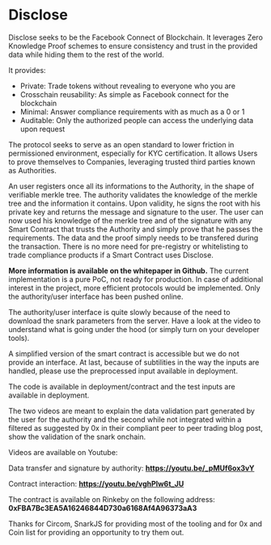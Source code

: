 # Disclose
Disclose seeks to be the Facebook Connect of Blockchain. It leverages Zero Knowledge Proof schemes to ensure consistency and trust in the provided data while hiding them to the rest of the world.

It provides:

* Private: Trade tokens without revealing to everyone who you are
* Crosschain reusability: As simple as Facebook connect for the blockchain
* Minimal: Answer compliance requirements with as much as a 0 or 1
* Auditable: Only the authorized people can access the underlying data upon request

The protocol seeks to serve as an open standard to lower friction in permissioned environment, especially for KYC certification. It allows Users to prove themselves to Companies, leveraging trusted third parties known as Authorities.

An user registers once all its informations to the Authority, in the shape of verifiable merkle tree. The authority validates the knowledge of the merkle tree and the information it contains. Upon validity, he signs the root with his private key and returns the message and signature to the user.
The user can now used his knowledge of the merkle tree and of the signature with any Smart Contract that trusts the Authority and simply prove that he passes the requirements. The data and the proof simply needs to be transfered during the transaction. There is no more need for pre-registry or whitelisting to trade compliance products if a Smart Contract uses Disclose.

__More information is available on the whitepaper in Github.__ The current implementation is a pure PoC, not ready for production. In case of additional interest in the project, more efficient protocols would be implemented. Only the authority/user interface has been pushed online. 

The authority/user interface is quite slowly because of the need to download the snark parameters from the server. Have a look at the video to understand what is going under the hood (or simply turn on your developer tools).

A simplified version of the smart contract is accessible but we do not provide an interface. At last, because of subtilities in the way the inputs are handled, please use the preprocessed input available in deployment.

The code is available in deployment/contract and the test inputs are available in deployment.

The two videos are meant to explain the data validation part generated by the user for the authority and the second while not integrated within a filtered as suggested by 0x in their compliant peer to peer trading blog post, show the validation of the snark onchain.

Videos are available on Youtube:

Data transfer and signature by authority: __https://youtu.be/_pMUf6ox3vY__

Contract interaction: __https://youtu.be/vghPIw6t_JU__

The contract is available on Rinkeby on the following address: __0xFBA7Bc3EA5A16246844D730a6168Af4A96373aA3__


Thanks for Circom, SnarkJS for providing most of the tooling and for 0x and Coin list for providing an opportunity to try them out.